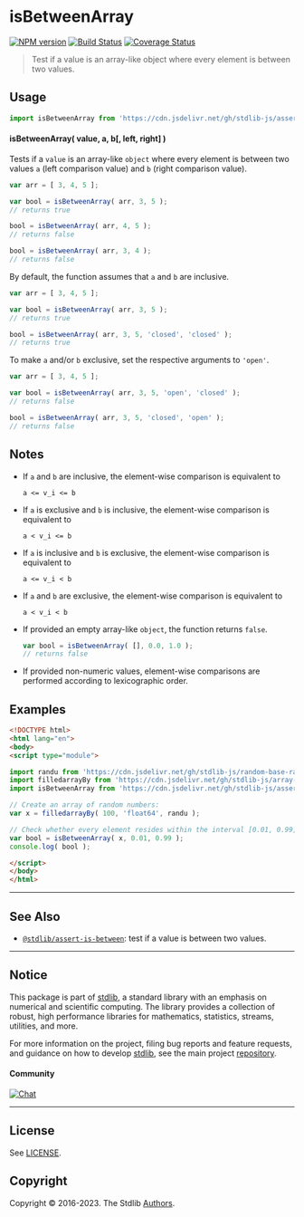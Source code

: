 <!--

@license Apache-2.0

Copyright (c) 2018 The Stdlib Authors.

Licensed under the Apache License, Version 2.0 (the "License");
you may not use this file except in compliance with the License.
You may obtain a copy of the License at

   http://www.apache.org/licenses/LICENSE-2.0

Unless required by applicable law or agreed to in writing, software
distributed under the License is distributed on an "AS IS" BASIS,
WITHOUT WARRANTIES OR CONDITIONS OF ANY KIND, either express or implied.
See the License for the specific language governing permissions and
limitations under the License.

-->

# isBetweenArray

[![NPM version][npm-image]][npm-url] [![Build Status][test-image]][test-url] [![Coverage Status][coverage-image]][coverage-url] <!-- [![dependencies][dependencies-image]][dependencies-url] -->

> Test if a value is an array-like object where every element is between two values.



<section class="usage">

## Usage

```javascript
import isBetweenArray from 'https://cdn.jsdelivr.net/gh/stdlib-js/assert-is-between-array@esm/index.mjs';
```

#### isBetweenArray( value, a, b\[, left, right] )

Tests if a `value` is an array-like `object` where every element is between two values `a` (left comparison value) and `b` (right comparison value).

```javascript
var arr = [ 3, 4, 5 ];

var bool = isBetweenArray( arr, 3, 5 );
// returns true

bool = isBetweenArray( arr, 4, 5 );
// returns false

bool = isBetweenArray( arr, 3, 4 );
// returns false
```

By default, the function assumes that `a` and `b` are inclusive.

```javascript
var arr = [ 3, 4, 5 ];

var bool = isBetweenArray( arr, 3, 5 );
// returns true

bool = isBetweenArray( arr, 3, 5, 'closed', 'closed' );
// returns true
```

To make `a` and/or `b` exclusive, set the respective arguments to `'open'`.

```javascript
var arr = [ 3, 4, 5 ];

var bool = isBetweenArray( arr, 3, 5, 'open', 'closed' );
// returns false

bool = isBetweenArray( arr, 3, 5, 'closed', 'open' );
// returns false
```

</section>

<!-- /.usage -->

<section class="notes">

## Notes

-   If `a` and `b` are inclusive, the element-wise comparison is equivalent to

    ```text
    a <= v_i <= b
    ```

-   If `a` is exclusive and `b` is inclusive, the element-wise comparison is equivalent to

    ```text
    a < v_i <= b
    ```

-   If `a` is inclusive and `b` is exclusive, the element-wise comparison is equivalent to

    ```text
    a <= v_i < b
    ```

-   If `a` and `b` are exclusive, the element-wise comparison is equivalent to

    ```text
    a < v_i < b
    ```

-   If provided an empty array-like `object`, the function returns `false`.

    ```javascript
    var bool = isBetweenArray( [], 0.0, 1.0 );
    // returns false
    ```

-   If provided non-numeric values, element-wise comparisons are performed according to lexicographic order.

</section>

<!-- /.notes -->

<section class="examples">

## Examples

<!-- eslint no-undef: "error" -->

```html
<!DOCTYPE html>
<html lang="en">
<body>
<script type="module">

import randu from 'https://cdn.jsdelivr.net/gh/stdlib-js/random-base-randu@esm/index.mjs';
import filledarrayBy from 'https://cdn.jsdelivr.net/gh/stdlib-js/array-filled-by@esm/index.mjs';
import isBetweenArray from 'https://cdn.jsdelivr.net/gh/stdlib-js/assert-is-between-array@esm/index.mjs';

// Create an array of random numbers:
var x = filledarrayBy( 100, 'float64', randu );

// Check whether every element resides within the interval [0.01, 0.99]:
var bool = isBetweenArray( x, 0.01, 0.99 );
console.log( bool );

</script>
</body>
</html>
```

</section>

<!-- /.examples -->

<!-- Section for related `stdlib` packages. Do not manually edit this section, as it is automatically populated. -->

<section class="related">

* * *

## See Also

-   <span class="package-name">[`@stdlib/assert-is-between`][@stdlib/assert/is-between]</span><span class="delimiter">: </span><span class="description">test if a value is between two values.</span>

</section>

<!-- /.related -->

<!-- Section for all links. Make sure to keep an empty line after the `section` element and another before the `/section` close. -->


<section class="main-repo" >

* * *

## Notice

This package is part of [stdlib][stdlib], a standard library with an emphasis on numerical and scientific computing. The library provides a collection of robust, high performance libraries for mathematics, statistics, streams, utilities, and more.

For more information on the project, filing bug reports and feature requests, and guidance on how to develop [stdlib][stdlib], see the main project [repository][stdlib].

#### Community

[![Chat][chat-image]][chat-url]

---

## License

See [LICENSE][stdlib-license].


## Copyright

Copyright &copy; 2016-2023. The Stdlib [Authors][stdlib-authors].

</section>

<!-- /.stdlib -->

<!-- Section for all links. Make sure to keep an empty line after the `section` element and another before the `/section` close. -->

<section class="links">

[npm-image]: http://img.shields.io/npm/v/@stdlib/assert-is-between-array.svg
[npm-url]: https://npmjs.org/package/@stdlib/assert-is-between-array

[test-image]: https://github.com/stdlib-js/assert-is-between-array/actions/workflows/test.yml/badge.svg?branch=main
[test-url]: https://github.com/stdlib-js/assert-is-between-array/actions/workflows/test.yml?query=branch:main

[coverage-image]: https://img.shields.io/codecov/c/github/stdlib-js/assert-is-between-array/main.svg
[coverage-url]: https://codecov.io/github/stdlib-js/assert-is-between-array?branch=main

<!--

[dependencies-image]: https://img.shields.io/david/stdlib-js/assert-is-between-array.svg
[dependencies-url]: https://david-dm.org/stdlib-js/assert-is-between-array/main

-->

[chat-image]: https://img.shields.io/gitter/room/stdlib-js/stdlib.svg
[chat-url]: https://app.gitter.im/#/room/#stdlib-js_stdlib:gitter.im

[stdlib]: https://github.com/stdlib-js/stdlib

[stdlib-authors]: https://github.com/stdlib-js/stdlib/graphs/contributors

[umd]: https://github.com/umdjs/umd
[es-module]: https://developer.mozilla.org/en-US/docs/Web/JavaScript/Guide/Modules

[deno-url]: https://github.com/stdlib-js/assert-is-between-array/tree/deno
[umd-url]: https://github.com/stdlib-js/assert-is-between-array/tree/umd
[esm-url]: https://github.com/stdlib-js/assert-is-between-array/tree/esm
[branches-url]: https://github.com/stdlib-js/assert-is-between-array/blob/main/branches.md

[stdlib-license]: https://raw.githubusercontent.com/stdlib-js/assert-is-between-array/main/LICENSE

<!-- <related-links> -->

[@stdlib/assert/is-between]: https://github.com/stdlib-js/assert-is-between/tree/esm

<!-- </related-links> -->

</section>

<!-- /.links -->
